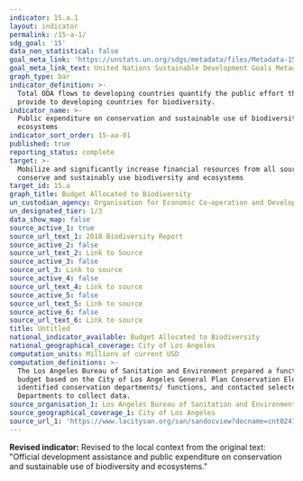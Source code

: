 ```yaml
---
indicator: 15.a.1
layout: indicator
permalink: /15-a-1/
sdg_goal: '15'
data_non_statistical: false
goal_meta_link: 'https://unstats.un.org/sdgs/metadata/files/Metadata-15-0a-01.pdf'
goal_meta_link_text: United Nations Sustainable Development Goals Metadata (PDF 4.0 MB)
graph_type: bar
indicator_definition: >-
  Total ODA flows to developing countries quantify the public effort that donors
  provide to developing countries for biodiversity.
indicator_name: >-
  Public expenditure on conservation and sustainable use of biodiversity and
  ecosystems
indicator_sort_order: 15-aa-01
published: true
reporting_status: complete
target: >-
  Mobilize and significantly increase financial resources from all sources to
  conserve and sustainably use biodiversity and ecosystems
target_id: 15.a
graph_title: Budget Allocated to Biodiversity
un_custodian_agency: Organisation for Economic Co-operation and Development (OECD)
un_designated_tier: 1/3
data_show_map: false
source_active_1: true
source_url_text_1: 2018 Biodiversity Report
source_active_2: false
source_url_text_2: Link to Source
source_active_3: false
source_url_3: Link to source
source_active_4: false
source_url_text_4: Link to source
source_active_5: false
source_url_text_5: Link to source
source_active_6: false
source_url_text_6: Link to source
title: Untitled
national_indicator_available: Budget Allocated to Biodiversity
national_geographical_coverage: City of Los Angeles
computation_units: Millions of current USD
computation_definitions: >-
  The Los Angeles Bureau of Sanitation and Environment prepared a functional
  budget based on the City of Los Angeles General Plan Conservation Element and
  identified conservation departments/ functions, and contacted selected City
  Departments to collect data.
source_organisation_1: Los Angeles Bureau of Sanitation and Environment (LASAN)
source_geographical_coverage_1: City of Los Angeles
source_url_1: 'https://www.lacitysan.org/san/sandocview?docname=cnt024743'
---
```

**Revised indicator:** Revised to the local context from the original text: "Official development assistance and public expenditure on conservation and sustainable use of biodiversity and ecosystems."
